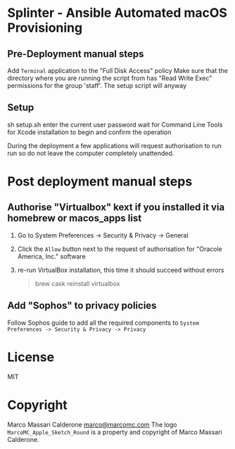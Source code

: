 
# Splinter - Ansible Automated macOS Provisioning


## Pre-Deployment manual steps

Add `Terminal` application to the "Full Disk Access" policy
Make sure that the directory where you are running the script from has "Read Write Exec" permissions for the group 'staff'. The setup script will anyway

## Setup

sh setup.sh
enter the current user password
wait for Command Line Tools for Xcode installation to begin and confirm the operation

During the deployment a few applications will request authorisation to run run so do not leave the computer completely unattended.

# Post deployment manual steps

## Authorise "Virtualbox" kext if you installed it via homebrew or macos_apps list
1. Go to System Preferences -> Security & Privacy -> General
2. Click the `Allow` button next to the request of authorisation for "Oracole America, Inc." software
3. re-run VirtualBox installation, this time it should succeed without errors

    > brew cask reinstall virtualbox

## Add "Sophos" to privacy policies
Follow Sophos guide to add all the required components to `System Preferences -> Security & Privacy -> Privacy`



# License

MIT

# Copyright

Marco Massari Calderone <marco@marcomc.com>
The logo `MarcoMC_Apple_Sketch_Round` is a property and copyright of Marco Massari Calderone.
